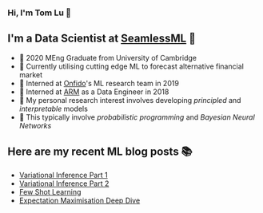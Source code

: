 ### Hi, I'm Tom Lu 👋

## I'm a Data Scientist at [SeamlessML](http://www.seamlessml.com/) 🥳

- 🎒 2020 MEng Graduate from University of Cambridge
- 🔭 Currently utilising cutting edge ML to forecast alternative financial market
- 🌱 Interned at [Onfido](https://onfido.com/)'s ML research team in 2019
- 💪 Interned at [ARM](https://www.arm.com/) as a Data Engineer in 2018
- 🔬 My personal research interest involves developing *principled* and *interpretable* models
- 🤔 This typically involve *probabilistic programming* and *Bayesian Neural Networks*

## Here are my recent ML blog posts 📚
- [Variational Inference Part 1](http://tlublog.com/posts/vi2)
- [Variational Inference Part 2](http://tlublog.com/posts/vi1)
- [Few Shot Learning](http://tlublog.com/posts/few-shot)
- [Expectation Maximisation Deep Dive](http://tlublog.com/posts/em)
